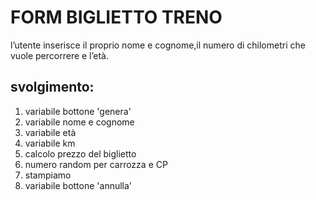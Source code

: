 FORM BIGLIETTO TRENO 
===
l’utente inserisce il proprio nome e cognome,il numero di chilometri che vuole percorrere e l’età.
## svolgimento:
1. variabile bottone 'genera'       
2. variabile nome e cognome         
3. variabile età                    
4. variabile km                     
4. calcolo prezzo del biglietto     
5. numero random per carrozza e CP  
6. stampiamo                        
7. variabile bottone 'annulla'
